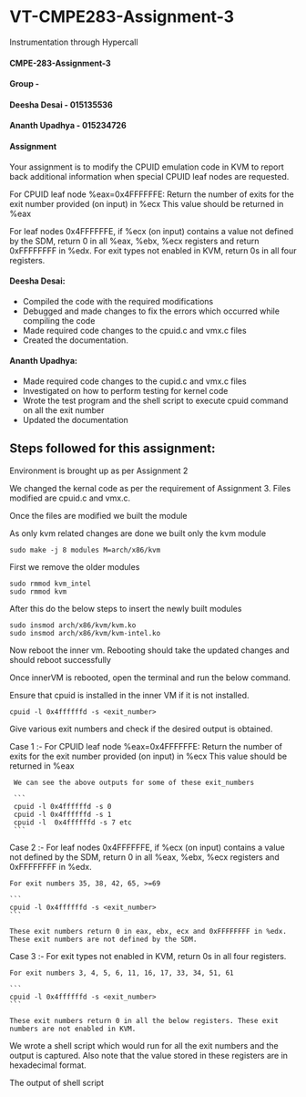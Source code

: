 # VT-CMPE283-Assignment-3
Instrumentation through Hypercall

#### CMPE-283-Assignment-3
#### Group -
#### Deesha Desai - 015135536
#### Ananth Upadhya - 015234726

#### Assignment
Your assignment is to modify the CPUID emulation code in KVM to report back additional information when special CPUID leaf nodes are requested.



For CPUID leaf node %eax=0x4FFFFFFE:
Return the number of exits for the exit number provided (on input) in %ecx
This value should be returned in %eax


For leaf nodes 0x4FFFFFFE, if %ecx (on input) contains a value not defined by the SDM, return 0 in all %eax, %ebx, %ecx registers and return 0xFFFFFFFF in %edx. For exit types not enabled in KVM, return 0s in all four registers.


#### Deesha Desai:
* Compiled the code with the required modifications
* Debugged and made changes to fix the errors which occurred while compiling the code
* Made required code changes to the cpuid.c and vmx.c files
* Created the documentation.

#### Ananth Upadhya:
* Made required code changes to the cupid.c and vmx.c files
* Investigated on how to perform testing for kernel code
* Wrote the test program and the shell script to execute cpuid command on all the exit number
* Updated the documentation

## Steps followed for this assignment:
 Environment is brought up as per Assignment 2

 We changed the kernal code as per the requirement of Assignment 3. Files modified are cpuid.c and vmx.c. 

 Once the files are modified we built the module

 As only kvm related changes are done we built only the kvm module 
 ```
 sudo make -j 8 modules M=arch/x86/kvm
 ```
 First we remove the older modules 
 ```
 sudo rmmod kvm_intel
 sudo rmmod kvm
 ```

 After this do the below steps to insert the newly built modules

 ```
 sudo insmod arch/x86/kvm/kvm.ko
 sudo insmod arch/x86/kvm/kvm-intel.ko
 ```

 Now reboot the inner vm. Rebooting should take the updated changes and should reboot successfully

 Once innerVM is rebooted, open the terminal and run the below command.

 Ensure that cpuid is installed in the inner VM if it is not installed.

 ```
 cpuid -l 0x4ffffffd -s <exit_number>
 ```
 Give various exit numbers and check if the desired output is obtained.

 Case 1 :- For CPUID leaf node %eax=0x4FFFFFFE:
     Return the number of exits for the exit number provided (on input) in %ecx
     This value should be returned in %eax


     We can see the above outputs for some of these exit_numbers

     ```
     cpuid -l 0x4ffffffd -s 0
     cpuid -l 0x4ffffffd -s 1
     cpuid -l  0x4ffffffd -s 7 etc
     ```

Case 2 :- For leaf nodes 0x4FFFFFFE, if %ecx (on input) contains a value not defined by the SDM, return 0 in all %eax, %ebx, %ecx registers and 0xFFFFFFFF in %edx. 

    For exit numbers 35, 38, 42, 65, >=69

    ```
    cpuid -l 0x4ffffffd -s <exit_number>
    ```

    These exit numbers return 0 in eax, ebx, ecx and 0xFFFFFFFF in %edx. These exit numbers are not defined by the SDM. 

Case 3 :-  For exit types not enabled in KVM, return 0s in all four registers.

    For exit numbers 3, 4, 5, 6, 11, 16, 17, 33, 34, 51, 61

    ```
    cpuid -l 0x4ffffffd -s <exit_number>
    ```

    These exit numbers return 0 in all the below registers. These exit numbers are not enabled in KVM.


We wrote a shell script which would run for all the exit numbers and the output is captured. Also note that the value stored in these registers are in hexadecimal format.

The output of shell script




